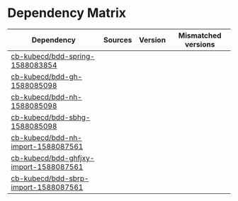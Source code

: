 # Dependency Matrix

Dependency | Sources | Version | Mismatched versions
---------- | ------- | ------- | -------------------
[cb-kubecd/bdd-spring-1588083854](https://github.com/cb-kubecd/bdd-spring-1588083854.git) |  | []() | 
[cb-kubecd/bdd-gh-1588085098](https://github.com/cb-kubecd/bdd-gh-1588085098.git) |  | []() | 
[cb-kubecd/bdd-nh-1588085098](https://github.com/cb-kubecd/bdd-nh-1588085098.git) |  | []() | 
[cb-kubecd/bdd-sbhg-1588085098](https://github.com/cb-kubecd/bdd-sbhg-1588085098.git) |  | []() | 
[cb-kubecd/bdd-nh-import-1588087561](https://github.com/cb-kubecd/bdd-nh-import-1588087561.git) |  | []() | 
[cb-kubecd/bdd-ghfjxy-import-1588087561](https://github.com/cb-kubecd/bdd-ghfjxy-import-1588087561.git) |  | []() | 
[cb-kubecd/bdd-sbrp-import-1588087561](https://github.com/cb-kubecd/bdd-sbrp-import-1588087561.git) |  | []() | 
